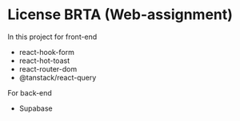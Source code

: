 # License BRTA (Web-assignment)
In this project for front-end
 - react-hook-form
 - react-hot-toast
 - react-router-dom
 - @tanstack/react-query

For back-end
 - Supabase